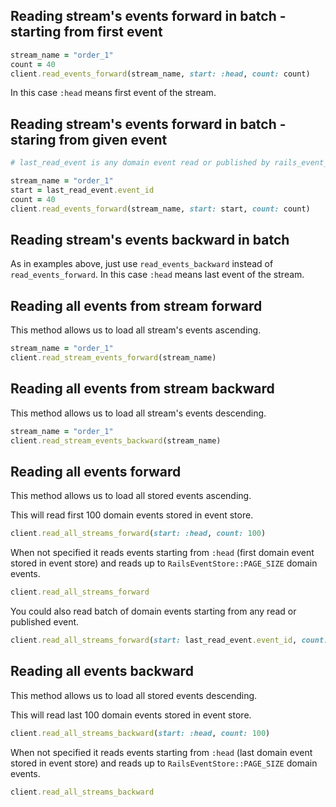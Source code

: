 ## Reading stream's events forward in batch - starting from first event

```ruby
stream_name = "order_1"
count = 40
client.read_events_forward(stream_name, start: :head, count: count)
```

In this case `:head` means first event of the stream.

## Reading stream's events forward in batch - staring from given event

```ruby
# last_read_event is any domain event read or published by rails_event_store

stream_name = "order_1"
start = last_read_event.event_id
count = 40
client.read_events_forward(stream_name, start: start, count: count)
```

## Reading stream's events backward in batch

As in examples above, just use `read_events_backward` instead of `read_events_forward`.
In this case `:head` means last event of the stream.

## Reading all events from stream forward

This method allows us to load all stream's events ascending.

```ruby
stream_name = "order_1"
client.read_stream_events_forward(stream_name)
```

## Reading all events from stream backward

This method allows us to load all stream's events descending.

```ruby
stream_name = "order_1"
client.read_stream_events_backward(stream_name)
```

## Reading all events forward

This method allows us to load all stored events ascending.

This will read first 100 domain events stored in event store.

```ruby
client.read_all_streams_forward(start: :head, count: 100)
```

When not specified it reads events starting from `:head` (first domain event
stored in event store) and reads up to `RailsEventStore::PAGE_SIZE`
domain events.

```ruby
client.read_all_streams_forward
```

You could also read batch of domain events starting from any read or published event.

```ruby
client.read_all_streams_forward(start: last_read_event.event_id, count: 100)
```

## Reading all events backward

This method allows us to load all stored events descending.

This will read last 100 domain events stored in event store.
```ruby
client.read_all_streams_backward(start: :head, count: 100)
```

When not specified it reads events starting from `:head` (last domain event
stored in event store) and reads up to `RailsEventStore::PAGE_SIZE`
domain events.

```ruby
client.read_all_streams_backward
```
